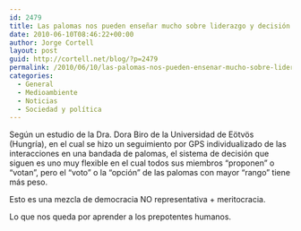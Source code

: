 ```yaml
---
id: 2479
title: Las palomas nos pueden enseñar mucho sobre liderazgo y decisión
date: 2010-06-10T08:46:22+00:00
author: Jorge Cortell
layout: post
guid: http://cortell.net/blog/?p=2479
permalink: /2010/06/10/las-palomas-nos-pueden-ensenar-mucho-sobre-liderazgo-y-decision/
categories:
  - General
  - Medioambiente
  - Noticias
  - Sociedad y polí­tica
---
```

Según un estudio de la Dra. Dora Biro de la Universidad de Eötvös (Hungría), en el cual se hizo un seguimiento por GPS individualizado de las interacciones en una bandada de palomas, el sistema de decisión que siguen es uno muy flexible en el cual todos sus miembros &#8220;proponen&#8221; o &#8220;votan&#8221;, pero el &#8220;voto&#8221; o la &#8220;opción&#8221; de las palomas con mayor &#8220;rango&#8221; tiene más peso.

Esto es una mezcla de democracia NO representativa + meritocracia.

Lo que nos queda por aprender a los prepotentes humanos.